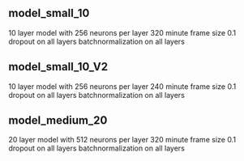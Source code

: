 ## model_small_10

10 layer model with 256 neurons per layer
320 minute frame size
0.1 dropout on all layers
batchnormalization on all layers

## model_small_10_V2

10 layer model with 256 neurons per layer
240 minute frame size
0.1 dropout on all layers
batchnormalization on all layers

## model_medium_20

20 layer model with 512 neurons per layer
320 minute frame size
0.1 dropout on all layers
batchnormalization on all layers
